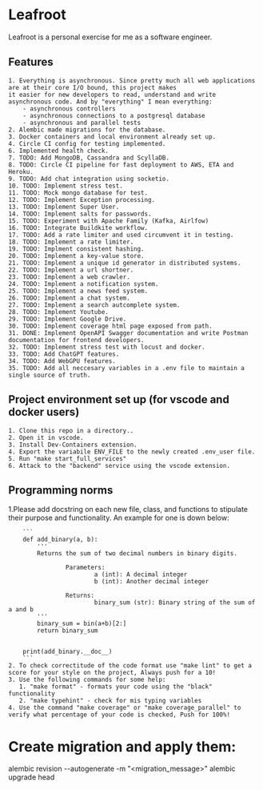 # Leafroot
Leafroot is a personal exercise for me as a software engineer.

## Features

    1. Everything is asynchronous. Since pretty much all web applications are at their core I/O bound, this project makes
    it easier for new developers to read, understand and write
    asynchronous code. And by "everything" I mean everything:
        - asynchronous controllers
        - asynchronous connections to a postgresql database
        - asynchronous and parallel tests
    2. Alembic made migrations for the database.
    3. Docker containers and local environment already set up.
    4. Circle CI config for testing implemented.
    6. Implemented health check.
    7. TODO: Add MongoDB, Cassandra and ScyllaDB.
    8. TODO: Circle CI pipeline for fast deployment to AWS, ETA and Heroku.
    9. TODO: Add chat integration using socketio.
    10. TODO: Implement stress test.
    11. TODO: Mock mongo database for test.
    12. TODO: Implement Exception processing.
    13. TODO: Implement Super User.
    14. TODO: Implement salts for passwords.
    15. TODO: Experiment with Apache Family (Kafka, Airlfow)
    16. TODO: Integrate Buildkite workflow.
    17. TODO: Add a rate limiter and used circumvent it in testing.
    18. TODO: Implement a rate limiter.
    19. TODO: Implment consistent hashing.
    20. TODO: Implement a key-value store.
    21. TODO: Implement a unique id generator in distributed systems.
    22. TODO: Implement a url shortner.
    23. TODO: Implement a web crawler.
    24. TODO: Implement a notification system.
    25. TODO: Implement a news feed system.
    26. TODO: Implement a chat system.
    27. TODO: Implement a search autcomplete system.
    28. TODO: Implement Youtube.
    29. TODO: Implement Google Drive.
    30. TODO: Implement coverage html page exposed from path.
    31. DONE: Implement OpenAPI Swagger documentation and write Postman documentation for frontend developers.
    32. TODO: Implement stress test with locust and docker.
    33. TODO: Add ChatGPT features.
    34. TODO: Add WebGPU features.
    35. TODO: Add all neccesary variables in a .env file to maintain a single source of truth.



## Project environment set up (for vscode and docker users)


    1. Clone this repo in a directory..
    2. Open it in vscode.
    3. Install Dev-Containers extension.
    4. Export the variabile ENV_FILE to the newly created .env_user file.
    5. Run "make start_full_services"
    6. Attack to the "backend" service using the vscode extension.



## Programming norms

   1.Please add docstring on each new file, class, and functions to stipulate their purpose and functionality.
   An example for one is down below:

        ```
        def add_binary(a, b):
            '''
            Returns the sum of two decimal numbers in binary digits.

                    Parameters:
                            a (int): A decimal integer
                            b (int): Another decimal integer

                    Returns:
                            binary_sum (str): Binary string of the sum of a and b
            '''
            binary_sum = bin(a+b)[2:]
            return binary_sum


        print(add_binary.__doc__)
        ```
    2. To check correctitude of the code format use "make lint" to get a score for your style on the project, Always push for a 10!
    3. Use the following commands for some help:
       1. "make format" - formats your code using the "black" functionality
       2. "make typehint" - check for mis typing variables
    4. Use the command "make coverage" or "make coverage_parallel" to
    verify what percentage of your code is checked, Push for 100%!

# Create migration and apply them:

alembic revision --autogenerate -m "<migration_message>"
alembic upgrade head
